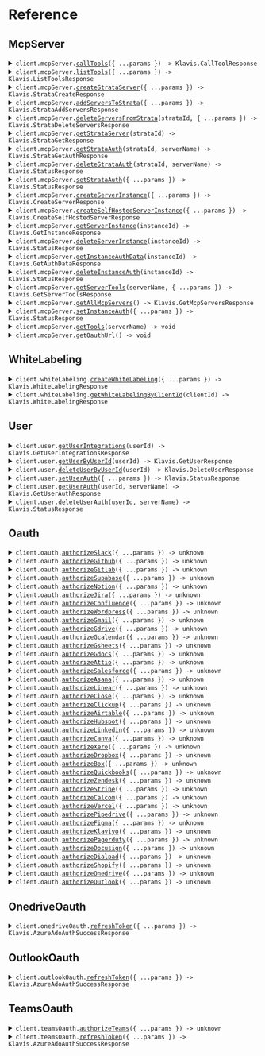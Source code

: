 # Reference

## McpServer

<details><summary><code>client.mcpServer.<a href="/src/api/resources/mcpServer/client/Client.ts">callTools</a>({ ...params }) -> Klavis.CallToolResponse</code></summary>
<dl>
<dd>

#### 📝 Description

<dl>
<dd>

<dl>
<dd>

Calls a tool on a specific remote MCP server, used for function calling. Eliminates the need for manual MCP code implementation.
Under the hood, Klavis will instantiates an MCP client and establishes a connection with the remote MCP server to call the tool.

</dd>
</dl>
</dd>
</dl>

#### 🔌 Usage

<dl>
<dd>

<dl>
<dd>

```typescript
await client.mcpServer.callTools({
    serverUrl: "serverUrl",
    toolName: "toolName",
});
```

</dd>
</dl>
</dd>
</dl>

#### ⚙️ Parameters

<dl>
<dd>

<dl>
<dd>

**request:** `Klavis.CallToolRequest`

</dd>
</dl>

<dl>
<dd>

**requestOptions:** `McpServer.RequestOptions`

</dd>
</dl>
</dd>
</dl>

</dd>
</dl>
</details>

<details><summary><code>client.mcpServer.<a href="/src/api/resources/mcpServer/client/Client.ts">listTools</a>({ ...params }) -> Klavis.ListToolsResponse</code></summary>
<dl>
<dd>

#### 📝 Description

<dl>
<dd>

<dl>
<dd>

Lists all tools available for a specific remote MCP server in various AI model formats.

This eliminates the need for manual MCP code implementation and format conversion.
Under the hood, Klavis instantiates an MCP client and establishes a connection
with the remote MCP server to retrieve available tools.

</dd>
</dl>
</dd>
</dl>

#### 🔌 Usage

<dl>
<dd>

<dl>
<dd>

```typescript
await client.mcpServer.listTools({
    serverUrl: "serverUrl",
});
```

</dd>
</dl>
</dd>
</dl>

#### ⚙️ Parameters

<dl>
<dd>

<dl>
<dd>

**request:** `Klavis.ListToolsRequest`

</dd>
</dl>

<dl>
<dd>

**requestOptions:** `McpServer.RequestOptions`

</dd>
</dl>
</dd>
</dl>

</dd>
</dl>
</details>

<details><summary><code>client.mcpServer.<a href="/src/api/resources/mcpServer/client/Client.ts">createStrataServer</a>({ ...params }) -> Klavis.StrataCreateResponse</code></summary>
<dl>
<dd>

#### 📝 Description

<dl>
<dd>

<dl>
<dd>

Create a Strata MCP server.

Parameters:

- servers: Can be 'ALL' to add all available Klavis integration, a list of specific server names, or null to add no servers
- externalServers: Optional list of external MCP servers to validate and add
  </dd>
  </dl>
  </dd>
  </dl>

#### 🔌 Usage

<dl>
<dd>

<dl>
<dd>

```typescript
await client.mcpServer.createStrataServer({
    userId: "userId",
});
```

</dd>
</dl>
</dd>
</dl>

#### ⚙️ Parameters

<dl>
<dd>

<dl>
<dd>

**request:** `Klavis.StrataCreateRequest`

</dd>
</dl>

<dl>
<dd>

**requestOptions:** `McpServer.RequestOptions`

</dd>
</dl>
</dd>
</dl>

</dd>
</dl>
</details>

<details><summary><code>client.mcpServer.<a href="/src/api/resources/mcpServer/client/Client.ts">addServersToStrata</a>({ ...params }) -> Klavis.StrataAddServersResponse</code></summary>
<dl>
<dd>

#### 📝 Description

<dl>
<dd>

<dl>
<dd>

Add servers to an existing Strata MCP server.

Note: After adding servers, you need to reconnect the MCP server so that list_tool can be updated with the new servers.

Parameters:

- servers: Can be 'ALL' to add all available servers, a list of specific server names, or null to add no servers
- externalServers: Optional list of external MCP servers to validate and add
  </dd>
  </dl>
  </dd>
  </dl>

#### 🔌 Usage

<dl>
<dd>

<dl>
<dd>

```typescript
await client.mcpServer.addServersToStrata({
    strataId: "strataId",
});
```

</dd>
</dl>
</dd>
</dl>

#### ⚙️ Parameters

<dl>
<dd>

<dl>
<dd>

**request:** `Klavis.StrataAddServersRequest`

</dd>
</dl>

<dl>
<dd>

**requestOptions:** `McpServer.RequestOptions`

</dd>
</dl>
</dd>
</dl>

</dd>
</dl>
</details>

<details><summary><code>client.mcpServer.<a href="/src/api/resources/mcpServer/client/Client.ts">deleteServersFromStrata</a>(strataId, { ...params }) -> Klavis.StrataDeleteServersResponse</code></summary>
<dl>
<dd>

#### 📝 Description

<dl>
<dd>

<dl>
<dd>

Delete servers from an existing Strata MCP server.

Note: After deleting servers, you need to reconnect the MCP server so that list_tool can be updated to reflect the removed servers.

Parameters:

- strataId: The strata server ID (path parameter)
- servers: Can be 'ALL' to delete all available Klavis integration, a list of specific server names, or null to delete no servers
- externalServers: Query parameter - comma-separated list of external server names to delete

Returns separate lists for deleted Klavis servers and deleted external servers.

</dd>
</dl>
</dd>
</dl>

#### 🔌 Usage

<dl>
<dd>

<dl>
<dd>

```typescript
await client.mcpServer.deleteServersFromStrata("strataId");
```

</dd>
</dl>
</dd>
</dl>

#### ⚙️ Parameters

<dl>
<dd>

<dl>
<dd>

**strataId:** `string`

</dd>
</dl>

<dl>
<dd>

**request:** `Klavis.DeleteServersFromStrataMcpServerStrataStrataIdServersDeleteRequest`

</dd>
</dl>

<dl>
<dd>

**requestOptions:** `McpServer.RequestOptions`

</dd>
</dl>
</dd>
</dl>

</dd>
</dl>
</details>

<details><summary><code>client.mcpServer.<a href="/src/api/resources/mcpServer/client/Client.ts">getStrataServer</a>(strataId) -> Klavis.StrataGetResponse</code></summary>
<dl>
<dd>

#### 📝 Description

<dl>
<dd>

<dl>
<dd>

Get information about an existing Strata MCP server instance.

Returns the strata URL, connected klavis servers, connected external servers (with URLs),
and authentication URLs for klavis servers.

</dd>
</dl>
</dd>
</dl>

#### 🔌 Usage

<dl>
<dd>

<dl>
<dd>

```typescript
await client.mcpServer.getStrataServer("strataId");
```

</dd>
</dl>
</dd>
</dl>

#### ⚙️ Parameters

<dl>
<dd>

<dl>
<dd>

**strataId:** `string`

</dd>
</dl>

<dl>
<dd>

**requestOptions:** `McpServer.RequestOptions`

</dd>
</dl>
</dd>
</dl>

</dd>
</dl>
</details>

<details><summary><code>client.mcpServer.<a href="/src/api/resources/mcpServer/client/Client.ts">getStrataAuth</a>(strataId, serverName) -> Klavis.StrataGetAuthResponse</code></summary>
<dl>
<dd>

#### 📝 Description

<dl>
<dd>

<dl>
<dd>

Retrieves authentication data for a specific integration within a Strata MCP server.

Returns the authentication data if available, along with authentication status.

</dd>
</dl>
</dd>
</dl>

#### 🔌 Usage

<dl>
<dd>

<dl>
<dd>

```typescript
await client.mcpServer.getStrataAuth("strataId", "Affinity");
```

</dd>
</dl>
</dd>
</dl>

#### ⚙️ Parameters

<dl>
<dd>

<dl>
<dd>

**strataId:** `string` — The strata server ID

</dd>
</dl>

<dl>
<dd>

**serverName:** `Klavis.McpServerName` — The name of the Klavis MCP server to get authentication for (e.g., 'GitHub', 'Jira')

</dd>
</dl>

<dl>
<dd>

**requestOptions:** `McpServer.RequestOptions`

</dd>
</dl>
</dd>
</dl>

</dd>
</dl>
</details>

<details><summary><code>client.mcpServer.<a href="/src/api/resources/mcpServer/client/Client.ts">deleteStrataAuth</a>(strataId, serverName) -> Klavis.StatusResponse</code></summary>
<dl>
<dd>

#### 📝 Description

<dl>
<dd>

<dl>
<dd>

Deletes authentication data for a specific integration within a Strata MCP server.

This will clear the stored authentication credentials, effectively unauthenticating the server.

</dd>
</dl>
</dd>
</dl>

#### 🔌 Usage

<dl>
<dd>

<dl>
<dd>

```typescript
await client.mcpServer.deleteStrataAuth("strataId", "Affinity");
```

</dd>
</dl>
</dd>
</dl>

#### ⚙️ Parameters

<dl>
<dd>

<dl>
<dd>

**strataId:** `string` — The strata server ID

</dd>
</dl>

<dl>
<dd>

**serverName:** `Klavis.McpServerName` — The name of the Klavis MCP server to delete authentication for (e.g., 'github', 'jira')

</dd>
</dl>

<dl>
<dd>

**requestOptions:** `McpServer.RequestOptions`

</dd>
</dl>
</dd>
</dl>

</dd>
</dl>
</details>

<details><summary><code>client.mcpServer.<a href="/src/api/resources/mcpServer/client/Client.ts">setStrataAuth</a>({ ...params }) -> Klavis.StatusResponse</code></summary>
<dl>
<dd>

#### 📝 Description

<dl>
<dd>

<dl>
<dd>

Sets authentication data for a specific integration within a Strata MCP server.

Accepts either API key authentication or general authentication data.

</dd>
</dl>
</dd>
</dl>

#### 🔌 Usage

<dl>
<dd>

<dl>
<dd>

```typescript
await client.mcpServer.setStrataAuth({
    strataId: "strataId",
    serverName: "Affinity",
    authData: {},
});
```

</dd>
</dl>
</dd>
</dl>

#### ⚙️ Parameters

<dl>
<dd>

<dl>
<dd>

**request:** `Klavis.StrataSetAuthRequest`

</dd>
</dl>

<dl>
<dd>

**requestOptions:** `McpServer.RequestOptions`

</dd>
</dl>
</dd>
</dl>

</dd>
</dl>
</details>

<details><summary><code>client.mcpServer.<a href="/src/api/resources/mcpServer/client/Client.ts">createServerInstance</a>({ ...params }) -> Klavis.CreateServerResponse</code></summary>
<dl>
<dd>

#### 📝 Description

<dl>
<dd>

<dl>
<dd>

Creates a URL for a specified MCP server,
validating the request with an API key and user details.
Returns the existing server URL if it already exists for the user.
If OAuth is configured for the server, also returns the base OAuth authorization URL.

</dd>
</dl>
</dd>
</dl>

#### 🔌 Usage

<dl>
<dd>

<dl>
<dd>

```typescript
await client.mcpServer.createServerInstance({
    serverName: "Affinity",
    userId: "userId",
});
```

</dd>
</dl>
</dd>
</dl>

#### ⚙️ Parameters

<dl>
<dd>

<dl>
<dd>

**request:** `Klavis.CreateServerRequest`

</dd>
</dl>

<dl>
<dd>

**requestOptions:** `McpServer.RequestOptions`

</dd>
</dl>
</dd>
</dl>

</dd>
</dl>
</details>

<details><summary><code>client.mcpServer.<a href="/src/api/resources/mcpServer/client/Client.ts">createSelfHostedServerInstance</a>({ ...params }) -> Klavis.CreateSelfHostedServerResponse</code></summary>
<dl>
<dd>

#### 📝 Description

<dl>
<dd>

<dl>
<dd>

Creates an instance id for a self-hosted MCP server,
validating the request with an API key and user details.
The main purpose of this endpoint is to create an instance id for a self-hosted MCP server.
The instance id is used to identify and store the auth metadata in the database.
Returns the existing instance id if it already exists for the user.

</dd>
</dl>
</dd>
</dl>

#### 🔌 Usage

<dl>
<dd>

<dl>
<dd>

```typescript
await client.mcpServer.createSelfHostedServerInstance({
    serverName: "Affinity",
    userId: "userId",
});
```

</dd>
</dl>
</dd>
</dl>

#### ⚙️ Parameters

<dl>
<dd>

<dl>
<dd>

**request:** `Klavis.CreateSelfHostedServerRequest`

</dd>
</dl>

<dl>
<dd>

**requestOptions:** `McpServer.RequestOptions`

</dd>
</dl>
</dd>
</dl>

</dd>
</dl>
</details>

<details><summary><code>client.mcpServer.<a href="/src/api/resources/mcpServer/client/Client.ts">getServerInstance</a>(instanceId) -> Klavis.GetInstanceResponse</code></summary>
<dl>
<dd>

#### 📝 Description

<dl>
<dd>

<dl>
<dd>

Checks the details of a specific server connection instance using its unique ID and API key,
returning server details like authentication status and associated server/platform info.

</dd>
</dl>
</dd>
</dl>

#### 🔌 Usage

<dl>
<dd>

<dl>
<dd>

```typescript
await client.mcpServer.getServerInstance("instanceId");
```

</dd>
</dl>
</dd>
</dl>

#### ⚙️ Parameters

<dl>
<dd>

<dl>
<dd>

**instanceId:** `string` — The ID of the connection integration instance whose status is being checked. This is returned by the Create API.

</dd>
</dl>

<dl>
<dd>

**requestOptions:** `McpServer.RequestOptions`

</dd>
</dl>
</dd>
</dl>

</dd>
</dl>
</details>

<details><summary><code>client.mcpServer.<a href="/src/api/resources/mcpServer/client/Client.ts">deleteServerInstance</a>(instanceId) -> Klavis.StatusResponse</code></summary>
<dl>
<dd>

#### 📝 Description

<dl>
<dd>

<dl>
<dd>

Completely removes a server connection instance using its unique ID,
deleting all associated data from the system.

</dd>
</dl>
</dd>
</dl>

#### 🔌 Usage

<dl>
<dd>

<dl>
<dd>

```typescript
await client.mcpServer.deleteServerInstance("instanceId");
```

</dd>
</dl>
</dd>
</dl>

#### ⚙️ Parameters

<dl>
<dd>

<dl>
<dd>

**instanceId:** `string` — The ID of the connection instance to delete.

</dd>
</dl>

<dl>
<dd>

**requestOptions:** `McpServer.RequestOptions`

</dd>
</dl>
</dd>
</dl>

</dd>
</dl>
</details>

<details><summary><code>client.mcpServer.<a href="/src/api/resources/mcpServer/client/Client.ts">getInstanceAuthData</a>(instanceId) -> Klavis.GetAuthDataResponse</code></summary>
<dl>
<dd>

#### 📝 Description

<dl>
<dd>

<dl>
<dd>

Retrieves the auth data for a specific integration instance that the API key owner controls.
Includes access token, refresh token, and other authentication data.

This endpoint includes proper ownership verification to ensure users can only access
authentication data for integration instances they own. It also handles token refresh if needed.

</dd>
</dl>
</dd>
</dl>

#### 🔌 Usage

<dl>
<dd>

<dl>
<dd>

```typescript
await client.mcpServer.getInstanceAuthData("instanceId");
```

</dd>
</dl>
</dd>
</dl>

#### ⚙️ Parameters

<dl>
<dd>

<dl>
<dd>

**instanceId:** `string` — The ID of the connection integration instance to get auth data for.

</dd>
</dl>

<dl>
<dd>

**requestOptions:** `McpServer.RequestOptions`

</dd>
</dl>
</dd>
</dl>

</dd>
</dl>
</details>

<details><summary><code>client.mcpServer.<a href="/src/api/resources/mcpServer/client/Client.ts">deleteInstanceAuth</a>(instanceId) -> Klavis.StatusResponse</code></summary>
<dl>
<dd>

#### 📝 Description

<dl>
<dd>

<dl>
<dd>

Deletes authentication data for a specific server connection instance.

</dd>
</dl>
</dd>
</dl>

#### 🔌 Usage

<dl>
<dd>

<dl>
<dd>

```typescript
await client.mcpServer.deleteInstanceAuth("instanceId");
```

</dd>
</dl>
</dd>
</dl>

#### ⚙️ Parameters

<dl>
<dd>

<dl>
<dd>

**instanceId:** `string` — The ID of the connection instance to delete auth for.

</dd>
</dl>

<dl>
<dd>

**requestOptions:** `McpServer.RequestOptions`

</dd>
</dl>
</dd>
</dl>

</dd>
</dl>
</details>

<details><summary><code>client.mcpServer.<a href="/src/api/resources/mcpServer/client/Client.ts">getServerTools</a>(serverName, { ...params }) -> Klavis.GetServerToolsResponse</code></summary>
<dl>
<dd>

#### 📝 Description

<dl>
<dd>

<dl>
<dd>

Get tools information for one or multiple MCP servers.

</dd>
</dl>
</dd>
</dl>

#### 🔌 Usage

<dl>
<dd>

<dl>
<dd>

```typescript
await client.mcpServer.getServerTools("serverName");
```

</dd>
</dl>
</dd>
</dl>

#### ⚙️ Parameters

<dl>
<dd>

<dl>
<dd>

**serverName:** `string` — The name of the target MCP server. Case-insensitive. Provide a comma-separated list (e.g., 'google calendar,slack') to fetch tools for multiple servers.

</dd>
</dl>

<dl>
<dd>

**request:** `Klavis.GetServerToolsRequest`

</dd>
</dl>

<dl>
<dd>

**requestOptions:** `McpServer.RequestOptions`

</dd>
</dl>
</dd>
</dl>

</dd>
</dl>
</details>

<details><summary><code>client.mcpServer.<a href="/src/api/resources/mcpServer/client/Client.ts">getAllMcpServers</a>() -> Klavis.GetMcpServersResponse</code></summary>
<dl>
<dd>

#### 📝 Description

<dl>
<dd>

<dl>
<dd>

Get all MCP servers with their basic information including id, name, and description.

</dd>
</dl>
</dd>
</dl>

#### 🔌 Usage

<dl>
<dd>

<dl>
<dd>

```typescript
await client.mcpServer.getAllMcpServers();
```

</dd>
</dl>
</dd>
</dl>

#### ⚙️ Parameters

<dl>
<dd>

<dl>
<dd>

**requestOptions:** `McpServer.RequestOptions`

</dd>
</dl>
</dd>
</dl>

</dd>
</dl>
</details>

<details><summary><code>client.mcpServer.<a href="/src/api/resources/mcpServer/client/Client.ts">setInstanceAuth</a>({ ...params }) -> Klavis.StatusResponse</code></summary>
<dl>
<dd>

#### 📝 Description

<dl>
<dd>

<dl>
<dd>

Sets authentication data for a specific integration instance.
Accepts either API key authentication or general authentication data.
This updates the auth_metadata for the specified integration instance.

</dd>
</dl>
</dd>
</dl>

#### 🔌 Usage

<dl>
<dd>

<dl>
<dd>

```typescript
await client.mcpServer.setInstanceAuth({
    instanceId: "instanceId",
    authData: {},
});
```

</dd>
</dl>
</dd>
</dl>

#### ⚙️ Parameters

<dl>
<dd>

<dl>
<dd>

**request:** `Klavis.SetAuthRequest`

</dd>
</dl>

<dl>
<dd>

**requestOptions:** `McpServer.RequestOptions`

</dd>
</dl>
</dd>
</dl>

</dd>
</dl>
</details>

<details><summary><code>client.mcpServer.<a href="/src/api/resources/mcpServer/client/Client.ts">getTools</a>(serverName) -> void</code></summary>
<dl>
<dd>

#### 🔌 Usage

<dl>
<dd>

<dl>
<dd>

```typescript
await client.mcpServer.getTools("server_name");
```

</dd>
</dl>
</dd>
</dl>

#### ⚙️ Parameters

<dl>
<dd>

<dl>
<dd>

**serverName:** `string`

</dd>
</dl>

<dl>
<dd>

**requestOptions:** `McpServer.RequestOptions`

</dd>
</dl>
</dd>
</dl>

</dd>
</dl>
</details>

<details><summary><code>client.mcpServer.<a href="/src/api/resources/mcpServer/client/Client.ts">getOauthUrl</a>() -> void</code></summary>
<dl>
<dd>

#### 🔌 Usage

<dl>
<dd>

<dl>
<dd>

```typescript
await client.mcpServer.getOauthUrl();
```

</dd>
</dl>
</dd>
</dl>

#### ⚙️ Parameters

<dl>
<dd>

<dl>
<dd>

**requestOptions:** `McpServer.RequestOptions`

</dd>
</dl>
</dd>
</dl>

</dd>
</dl>
</details>

## WhiteLabeling

<details><summary><code>client.whiteLabeling.<a href="/src/api/resources/whiteLabeling/client/Client.ts">createWhiteLabeling</a>({ ...params }) -> Klavis.WhiteLabelingResponse</code></summary>
<dl>
<dd>

#### 📝 Description

<dl>
<dd>

<dl>
<dd>

Saves OAuth white labeling information, or updates existing information if the `client_id` matches.

</dd>
</dl>
</dd>
</dl>

#### 🔌 Usage

<dl>
<dd>

<dl>
<dd>

```typescript
await client.whiteLabeling.createWhiteLabeling({
    client_id: "client_id",
    client_secret: "client_secret",
    server_name: "Airtable",
});
```

</dd>
</dl>
</dd>
</dl>

#### ⚙️ Parameters

<dl>
<dd>

<dl>
<dd>

**request:** `Klavis.CreateWhiteLabelingRequest`

</dd>
</dl>

<dl>
<dd>

**requestOptions:** `WhiteLabeling.RequestOptions`

</dd>
</dl>
</dd>
</dl>

</dd>
</dl>
</details>

<details><summary><code>client.whiteLabeling.<a href="/src/api/resources/whiteLabeling/client/Client.ts">getWhiteLabelingByClientId</a>(clientId) -> Klavis.WhiteLabelingResponse</code></summary>
<dl>
<dd>

#### 📝 Description

<dl>
<dd>

<dl>
<dd>

Retrieves white labeling information for a specific OAuth client ID.

</dd>
</dl>
</dd>
</dl>

#### 🔌 Usage

<dl>
<dd>

<dl>
<dd>

```typescript
await client.whiteLabeling.getWhiteLabelingByClientId("client_id");
```

</dd>
</dl>
</dd>
</dl>

#### ⚙️ Parameters

<dl>
<dd>

<dl>
<dd>

**clientId:** `string`

</dd>
</dl>

<dl>
<dd>

**requestOptions:** `WhiteLabeling.RequestOptions`

</dd>
</dl>
</dd>
</dl>

</dd>
</dl>
</details>

## User

<details><summary><code>client.user.<a href="/src/api/resources/user/client/Client.ts">getUserIntegrations</a>(userId) -> Klavis.GetUserIntegrationsResponse</code></summary>
<dl>
<dd>

#### 📝 Description

<dl>
<dd>

<dl>
<dd>

Get all available integrations (MCP server names) by user ID.
Returns a list of integration names as McpServerName types.

</dd>
</dl>
</dd>
</dl>

#### 🔌 Usage

<dl>
<dd>

<dl>
<dd>

```typescript
await client.user.getUserIntegrations("userId");
```

</dd>
</dl>
</dd>
</dl>

#### ⚙️ Parameters

<dl>
<dd>

<dl>
<dd>

**userId:** `string` — The external user ID

</dd>
</dl>

<dl>
<dd>

**requestOptions:** `User.RequestOptions`

</dd>
</dl>
</dd>
</dl>

</dd>
</dl>
</details>

<details><summary><code>client.user.<a href="/src/api/resources/user/client/Client.ts">getUserByUserId</a>(userId) -> Klavis.GetUserResponse</code></summary>
<dl>
<dd>

#### 📝 Description

<dl>
<dd>

<dl>
<dd>

Get user information by user_id.

</dd>
</dl>
</dd>
</dl>

#### 🔌 Usage

<dl>
<dd>

<dl>
<dd>

```typescript
await client.user.getUserByUserId("userId");
```

</dd>
</dl>
</dd>
</dl>

#### ⚙️ Parameters

<dl>
<dd>

<dl>
<dd>

**userId:** `string` — The identifier for the user to fetch.

</dd>
</dl>

<dl>
<dd>

**requestOptions:** `User.RequestOptions`

</dd>
</dl>
</dd>
</dl>

</dd>
</dl>
</details>

<details><summary><code>client.user.<a href="/src/api/resources/user/client/Client.ts">deleteUserByUserId</a>(userId) -> Klavis.DeleteUserResponse</code></summary>
<dl>
<dd>

#### 📝 Description

<dl>
<dd>

<dl>
<dd>

Delete a user and all associated data by user_id.
Users cannot delete their own accounts.
This operation will permanently remove all user data.

</dd>
</dl>
</dd>
</dl>

#### 🔌 Usage

<dl>
<dd>

<dl>
<dd>

```typescript
await client.user.deleteUserByUserId("userId");
```

</dd>
</dl>
</dd>
</dl>

#### ⚙️ Parameters

<dl>
<dd>

<dl>
<dd>

**userId:** `string` — The identifier for the user to delete.

</dd>
</dl>

<dl>
<dd>

**requestOptions:** `User.RequestOptions`

</dd>
</dl>
</dd>
</dl>

</dd>
</dl>
</details>

<details><summary><code>client.user.<a href="/src/api/resources/user/client/Client.ts">setUserAuth</a>({ ...params }) -> Klavis.StatusResponse</code></summary>
<dl>
<dd>

#### 📝 Description

<dl>
<dd>

<dl>
<dd>

Sets authentication data for a specific integration for a user.

Accepts either API key authentication or general authentication data.
This updates the auth_metadata for the specified user's integration instance.

</dd>
</dl>
</dd>
</dl>

#### 🔌 Usage

<dl>
<dd>

<dl>
<dd>

```typescript
await client.user.setUserAuth({
    userId: "userId",
    serverName: "Affinity",
    authData: {},
});
```

</dd>
</dl>
</dd>
</dl>

#### ⚙️ Parameters

<dl>
<dd>

<dl>
<dd>

**request:** `Klavis.SetUserAuthRequest`

</dd>
</dl>

<dl>
<dd>

**requestOptions:** `User.RequestOptions`

</dd>
</dl>
</dd>
</dl>

</dd>
</dl>
</details>

<details><summary><code>client.user.<a href="/src/api/resources/user/client/Client.ts">getUserAuth</a>(userId, serverName) -> Klavis.GetUserAuthResponse</code></summary>
<dl>
<dd>

#### 📝 Description

<dl>
<dd>

<dl>
<dd>

Retrieves authentication data for a specific integration for a user.

Returns the authentication data if available, along with authentication status.
Includes token refresh handling if needed.

</dd>
</dl>
</dd>
</dl>

#### 🔌 Usage

<dl>
<dd>

<dl>
<dd>

```typescript
await client.user.getUserAuth("userId", "Affinity");
```

</dd>
</dl>
</dd>
</dl>

#### ⚙️ Parameters

<dl>
<dd>

<dl>
<dd>

**userId:** `string` — The identifier for the user

</dd>
</dl>

<dl>
<dd>

**serverName:** `Klavis.McpServerName` — The name of the MCP server (e.g., 'GitHub', 'Jira')

</dd>
</dl>

<dl>
<dd>

**requestOptions:** `User.RequestOptions`

</dd>
</dl>
</dd>
</dl>

</dd>
</dl>
</details>

<details><summary><code>client.user.<a href="/src/api/resources/user/client/Client.ts">deleteUserAuth</a>(userId, serverName) -> Klavis.StatusResponse</code></summary>
<dl>
<dd>

#### 📝 Description

<dl>
<dd>

<dl>
<dd>

Deletes authentication data for a specific integration for a user.

This will clear the stored authentication credentials, effectively unauthenticating the integration.

</dd>
</dl>
</dd>
</dl>

#### 🔌 Usage

<dl>
<dd>

<dl>
<dd>

```typescript
await client.user.deleteUserAuth("userId", "Affinity");
```

</dd>
</dl>
</dd>
</dl>

#### ⚙️ Parameters

<dl>
<dd>

<dl>
<dd>

**userId:** `string` — The unique identifier for the user

</dd>
</dl>

<dl>
<dd>

**serverName:** `Klavis.McpServerName` — The name of the MCP server to delete authentication for (e.g., 'github', 'jira')

</dd>
</dl>

<dl>
<dd>

**requestOptions:** `User.RequestOptions`

</dd>
</dl>
</dd>
</dl>

</dd>
</dl>
</details>

## Oauth

<details><summary><code>client.oauth.<a href="/src/api/resources/oauth/client/Client.ts">authorizeSlack</a>({ ...params }) -> unknown</code></summary>
<dl>
<dd>

#### 📝 Description

<dl>
<dd>

<dl>
<dd>

Start Slack OAuth flow

Parameters:

- instance_id: Identifier for the instance requesting authorization
- client_id: Optional client ID for white labeling
- scope: Optional scopes to request (comma-separated)
- user_scope: Optional user-specific scopes to request (comma-separated)
- redirect_url: Optional URL to redirect to after authorization completes
  </dd>
  </dl>
  </dd>
  </dl>

#### 🔌 Usage

<dl>
<dd>

<dl>
<dd>

```typescript
await client.oauth.authorizeSlack({
    instance_id: "instance_id",
});
```

</dd>
</dl>
</dd>
</dl>

#### ⚙️ Parameters

<dl>
<dd>

<dl>
<dd>

**request:** `Klavis.OauthAuthorizeSlackRequest`

</dd>
</dl>

<dl>
<dd>

**requestOptions:** `Oauth.RequestOptions`

</dd>
</dl>
</dd>
</dl>

</dd>
</dl>
</details>

<details><summary><code>client.oauth.<a href="/src/api/resources/oauth/client/Client.ts">authorizeGithub</a>({ ...params }) -> unknown</code></summary>
<dl>
<dd>

#### 📝 Description

<dl>
<dd>

<dl>
<dd>

Start GitHub OAuth flow

Parameters:

- instance_id: Identifier for the instance requesting authorization
- client_id: Optional client ID for white labeling
- scope: Optional scopes to request (comma-separated)
- redirect_url: Optional URL to redirect to after authorization completes
  </dd>
  </dl>
  </dd>
  </dl>

#### 🔌 Usage

<dl>
<dd>

<dl>
<dd>

```typescript
await client.oauth.authorizeGithub({
    instance_id: "instance_id",
});
```

</dd>
</dl>
</dd>
</dl>

#### ⚙️ Parameters

<dl>
<dd>

<dl>
<dd>

**request:** `Klavis.OauthAuthorizeGithubRequest`

</dd>
</dl>

<dl>
<dd>

**requestOptions:** `Oauth.RequestOptions`

</dd>
</dl>
</dd>
</dl>

</dd>
</dl>
</details>

<details><summary><code>client.oauth.<a href="/src/api/resources/oauth/client/Client.ts">authorizeGitlab</a>({ ...params }) -> unknown</code></summary>
<dl>
<dd>

#### 📝 Description

<dl>
<dd>

<dl>
<dd>

Start GitLab OAuth flow

Parameters:

- instance_id: Identifier for the instance requesting authorization
- client_id: Optional client ID for white labeling
- scope: Optional scopes to request (space-separated)
- redirect_url: Optional URL to redirect to after authorization completes
  </dd>
  </dl>
  </dd>
  </dl>

#### 🔌 Usage

<dl>
<dd>

<dl>
<dd>

```typescript
await client.oauth.authorizeGitlab({
    instance_id: "instance_id",
});
```

</dd>
</dl>
</dd>
</dl>

#### ⚙️ Parameters

<dl>
<dd>

<dl>
<dd>

**request:** `Klavis.OauthAuthorizeGitlabRequest`

</dd>
</dl>

<dl>
<dd>

**requestOptions:** `Oauth.RequestOptions`

</dd>
</dl>
</dd>
</dl>

</dd>
</dl>
</details>

<details><summary><code>client.oauth.<a href="/src/api/resources/oauth/client/Client.ts">authorizeSupabase</a>({ ...params }) -> unknown</code></summary>
<dl>
<dd>

#### 📝 Description

<dl>
<dd>

<dl>
<dd>

Start Supabase OAuth flow

Parameters:

- instance_id: Identifier for the instance requesting authorization
- client_id: Optional client ID for white labeling
- redirect_url: Optional URL to redirect to after authorization completes
  </dd>
  </dl>
  </dd>
  </dl>

#### 🔌 Usage

<dl>
<dd>

<dl>
<dd>

```typescript
await client.oauth.authorizeSupabase({
    instance_id: "instance_id",
});
```

</dd>
</dl>
</dd>
</dl>

#### ⚙️ Parameters

<dl>
<dd>

<dl>
<dd>

**request:** `Klavis.OauthAuthorizeSupabaseRequest`

</dd>
</dl>

<dl>
<dd>

**requestOptions:** `Oauth.RequestOptions`

</dd>
</dl>
</dd>
</dl>

</dd>
</dl>
</details>

<details><summary><code>client.oauth.<a href="/src/api/resources/oauth/client/Client.ts">authorizeNotion</a>({ ...params }) -> unknown</code></summary>
<dl>
<dd>

#### 📝 Description

<dl>
<dd>

<dl>
<dd>

Start Notion OAuth flow

Parameters:

- instance_id: Identifier for the instance requesting authorization
- client_id: Optional client ID for white labeling
- scope: Optional scopes to request (comma-separated)
- redirect_url: Optional URL to redirect to after authorization completes
  </dd>
  </dl>
  </dd>
  </dl>

#### 🔌 Usage

<dl>
<dd>

<dl>
<dd>

```typescript
await client.oauth.authorizeNotion({
    instance_id: "instance_id",
});
```

</dd>
</dl>
</dd>
</dl>

#### ⚙️ Parameters

<dl>
<dd>

<dl>
<dd>

**request:** `Klavis.OauthAuthorizeNotionRequest`

</dd>
</dl>

<dl>
<dd>

**requestOptions:** `Oauth.RequestOptions`

</dd>
</dl>
</dd>
</dl>

</dd>
</dl>
</details>

<details><summary><code>client.oauth.<a href="/src/api/resources/oauth/client/Client.ts">authorizeJira</a>({ ...params }) -> unknown</code></summary>
<dl>
<dd>

#### 📝 Description

<dl>
<dd>

<dl>
<dd>

Start Jira OAuth flow

Parameters:

- instance_id: Identifier for the instance requesting authorization
- client_id: Optional client ID for white labeling
- scope: Optional scopes to request (comma-separated)
- redirect_url: Optional URL to redirect to after authorization completes
  </dd>
  </dl>
  </dd>
  </dl>

#### 🔌 Usage

<dl>
<dd>

<dl>
<dd>

```typescript
await client.oauth.authorizeJira({
    instance_id: "instance_id",
});
```

</dd>
</dl>
</dd>
</dl>

#### ⚙️ Parameters

<dl>
<dd>

<dl>
<dd>

**request:** `Klavis.OauthAuthorizeJiraRequest`

</dd>
</dl>

<dl>
<dd>

**requestOptions:** `Oauth.RequestOptions`

</dd>
</dl>
</dd>
</dl>

</dd>
</dl>
</details>

<details><summary><code>client.oauth.<a href="/src/api/resources/oauth/client/Client.ts">authorizeConfluence</a>({ ...params }) -> unknown</code></summary>
<dl>
<dd>

#### 📝 Description

<dl>
<dd>

<dl>
<dd>

Start Confluence OAuth flow

Parameters:

- instance_id: Identifier for the instance requesting authorization
- client_id: Optional client ID for white labeling
- scope: Optional scopes to request (comma-separated)
- redirect_url: Optional URL to redirect to after authorization completes
  </dd>
  </dl>
  </dd>
  </dl>

#### 🔌 Usage

<dl>
<dd>

<dl>
<dd>

```typescript
await client.oauth.authorizeConfluence({
    instance_id: "instance_id",
});
```

</dd>
</dl>
</dd>
</dl>

#### ⚙️ Parameters

<dl>
<dd>

<dl>
<dd>

**request:** `Klavis.OauthAuthorizeConfluenceRequest`

</dd>
</dl>

<dl>
<dd>

**requestOptions:** `Oauth.RequestOptions`

</dd>
</dl>
</dd>
</dl>

</dd>
</dl>
</details>

<details><summary><code>client.oauth.<a href="/src/api/resources/oauth/client/Client.ts">authorizeWordpress</a>({ ...params }) -> unknown</code></summary>
<dl>
<dd>

#### 📝 Description

<dl>
<dd>

<dl>
<dd>

Start WordPress OAuth flow

Parameters:

- instance_id: Identifier for the instance requesting authorization
- client_id: Optional client ID for white labeling
- scope: Optional scopes to request (comma-separated)
- redirect_url: Optional URL to redirect to after authorization completes
  </dd>
  </dl>
  </dd>
  </dl>

#### 🔌 Usage

<dl>
<dd>

<dl>
<dd>

```typescript
await client.oauth.authorizeWordpress({
    instance_id: "instance_id",
});
```

</dd>
</dl>
</dd>
</dl>

#### ⚙️ Parameters

<dl>
<dd>

<dl>
<dd>

**request:** `Klavis.OauthAuthorizeWordpressRequest`

</dd>
</dl>

<dl>
<dd>

**requestOptions:** `Oauth.RequestOptions`

</dd>
</dl>
</dd>
</dl>

</dd>
</dl>
</details>

<details><summary><code>client.oauth.<a href="/src/api/resources/oauth/client/Client.ts">authorizeGmail</a>({ ...params }) -> unknown</code></summary>
<dl>
<dd>

#### 📝 Description

<dl>
<dd>

<dl>
<dd>

Start Gmail OAuth flow

Parameters:

- instance_id: Identifier for the instance requesting authorization
- client_id: Optional client ID for white labeling
- scope: Optional scopes to request (comma-separated)
- redirect_url: Optional URL to redirect to after authorization completes
  </dd>
  </dl>
  </dd>
  </dl>

#### 🔌 Usage

<dl>
<dd>

<dl>
<dd>

```typescript
await client.oauth.authorizeGmail({
    instance_id: "instance_id",
});
```

</dd>
</dl>
</dd>
</dl>

#### ⚙️ Parameters

<dl>
<dd>

<dl>
<dd>

**request:** `Klavis.OauthAuthorizeGmailRequest`

</dd>
</dl>

<dl>
<dd>

**requestOptions:** `Oauth.RequestOptions`

</dd>
</dl>
</dd>
</dl>

</dd>
</dl>
</details>

<details><summary><code>client.oauth.<a href="/src/api/resources/oauth/client/Client.ts">authorizeGdrive</a>({ ...params }) -> unknown</code></summary>
<dl>
<dd>

#### 📝 Description

<dl>
<dd>

<dl>
<dd>

Start Google Drive OAuth flow

Parameters:

- instance_id: Identifier for the instance requesting authorization
- client_id: Optional client ID for white labeling
- scope: Optional scopes to request (comma-separated)
- redirect_url: Optional URL to redirect to after authorization completes
  </dd>
  </dl>
  </dd>
  </dl>

#### 🔌 Usage

<dl>
<dd>

<dl>
<dd>

```typescript
await client.oauth.authorizeGdrive({
    instance_id: "instance_id",
});
```

</dd>
</dl>
</dd>
</dl>

#### ⚙️ Parameters

<dl>
<dd>

<dl>
<dd>

**request:** `Klavis.OauthAuthorizeGdriveRequest`

</dd>
</dl>

<dl>
<dd>

**requestOptions:** `Oauth.RequestOptions`

</dd>
</dl>
</dd>
</dl>

</dd>
</dl>
</details>

<details><summary><code>client.oauth.<a href="/src/api/resources/oauth/client/Client.ts">authorizeGcalendar</a>({ ...params }) -> unknown</code></summary>
<dl>
<dd>

#### 📝 Description

<dl>
<dd>

<dl>
<dd>

Start Google Calendar OAuth flow

Parameters:

- instance_id: Identifier for the instance requesting authorization
- client_id: Optional client ID for white labeling
- scope: Optional scopes to request (comma-separated)
- redirect_url: Optional URL to redirect to after authorization completes
  </dd>
  </dl>
  </dd>
  </dl>

#### 🔌 Usage

<dl>
<dd>

<dl>
<dd>

```typescript
await client.oauth.authorizeGcalendar({
    instance_id: "instance_id",
});
```

</dd>
</dl>
</dd>
</dl>

#### ⚙️ Parameters

<dl>
<dd>

<dl>
<dd>

**request:** `Klavis.OauthAuthorizeGcalendarRequest`

</dd>
</dl>

<dl>
<dd>

**requestOptions:** `Oauth.RequestOptions`

</dd>
</dl>
</dd>
</dl>

</dd>
</dl>
</details>

<details><summary><code>client.oauth.<a href="/src/api/resources/oauth/client/Client.ts">authorizeGsheets</a>({ ...params }) -> unknown</code></summary>
<dl>
<dd>

#### 📝 Description

<dl>
<dd>

<dl>
<dd>

Start Google Sheets OAuth flow

Parameters:

- instance_id: Identifier for the instance requesting authorization
- client_id: Optional client ID for white labeling
- scope: Optional scopes to request (comma-separated)
- redirect_url: Optional URL to redirect to after authorization completes
  </dd>
  </dl>
  </dd>
  </dl>

#### 🔌 Usage

<dl>
<dd>

<dl>
<dd>

```typescript
await client.oauth.authorizeGsheets({
    instance_id: "instance_id",
});
```

</dd>
</dl>
</dd>
</dl>

#### ⚙️ Parameters

<dl>
<dd>

<dl>
<dd>

**request:** `Klavis.OauthAuthorizeGsheetsRequest`

</dd>
</dl>

<dl>
<dd>

**requestOptions:** `Oauth.RequestOptions`

</dd>
</dl>
</dd>
</dl>

</dd>
</dl>
</details>

<details><summary><code>client.oauth.<a href="/src/api/resources/oauth/client/Client.ts">authorizeGdocs</a>({ ...params }) -> unknown</code></summary>
<dl>
<dd>

#### 📝 Description

<dl>
<dd>

<dl>
<dd>

Start Google Docs OAuth flow

Parameters:

- instance_id: Identifier for the instance requesting authorization
- client_id: Optional client ID for white labeling
- scope: Optional scopes to request (comma-separated)
- redirect_url: Optional URL to redirect to after authorization completes
  </dd>
  </dl>
  </dd>
  </dl>

#### 🔌 Usage

<dl>
<dd>

<dl>
<dd>

```typescript
await client.oauth.authorizeGdocs({
    instance_id: "instance_id",
});
```

</dd>
</dl>
</dd>
</dl>

#### ⚙️ Parameters

<dl>
<dd>

<dl>
<dd>

**request:** `Klavis.OauthAuthorizeGdocsRequest`

</dd>
</dl>

<dl>
<dd>

**requestOptions:** `Oauth.RequestOptions`

</dd>
</dl>
</dd>
</dl>

</dd>
</dl>
</details>

<details><summary><code>client.oauth.<a href="/src/api/resources/oauth/client/Client.ts">authorizeAttio</a>({ ...params }) -> unknown</code></summary>
<dl>
<dd>

#### 📝 Description

<dl>
<dd>

<dl>
<dd>

Start Attio OAuth flow

Parameters:

- instance_id: Identifier for the instance requesting authorization
- client_id: Optional client ID for white labeling
- redirect_url: Optional URL to redirect to after authorization completes
  </dd>
  </dl>
  </dd>
  </dl>

#### 🔌 Usage

<dl>
<dd>

<dl>
<dd>

```typescript
await client.oauth.authorizeAttio({
    instance_id: "instance_id",
});
```

</dd>
</dl>
</dd>
</dl>

#### ⚙️ Parameters

<dl>
<dd>

<dl>
<dd>

**request:** `Klavis.OauthAuthorizeAttioRequest`

</dd>
</dl>

<dl>
<dd>

**requestOptions:** `Oauth.RequestOptions`

</dd>
</dl>
</dd>
</dl>

</dd>
</dl>
</details>

<details><summary><code>client.oauth.<a href="/src/api/resources/oauth/client/Client.ts">authorizeSalesforce</a>({ ...params }) -> unknown</code></summary>
<dl>
<dd>

#### 📝 Description

<dl>
<dd>

<dl>
<dd>

Start Salesforce OAuth flow

Parameters:

- instance_id: Identifier for the instance requesting authorization
- client_id: Optional client ID for white labeling
- scope: Optional scopes to request (space-separated)
- redirect_url: Optional URL to redirect to after authorization completes
- instance_url: Optional Salesforce instance URL for sandbox or custom domains
  </dd>
  </dl>
  </dd>
  </dl>

#### 🔌 Usage

<dl>
<dd>

<dl>
<dd>

```typescript
await client.oauth.authorizeSalesforce({
    instance_id: "instance_id",
});
```

</dd>
</dl>
</dd>
</dl>

#### ⚙️ Parameters

<dl>
<dd>

<dl>
<dd>

**request:** `Klavis.OauthAuthorizeSalesforceRequest`

</dd>
</dl>

<dl>
<dd>

**requestOptions:** `Oauth.RequestOptions`

</dd>
</dl>
</dd>
</dl>

</dd>
</dl>
</details>

<details><summary><code>client.oauth.<a href="/src/api/resources/oauth/client/Client.ts">authorizeAsana</a>({ ...params }) -> unknown</code></summary>
<dl>
<dd>

#### 📝 Description

<dl>
<dd>

<dl>
<dd>

Start Asana OAuth flow

Parameters:

- instance_id: Identifier for the instance requesting authorization
- client_id: Optional client ID for white labeling
- scope: Optional scopes to request (comma-separated)
- redirect_url: Optional URL to redirect to after authorization completes
  </dd>
  </dl>
  </dd>
  </dl>

#### 🔌 Usage

<dl>
<dd>

<dl>
<dd>

```typescript
await client.oauth.authorizeAsana({
    instance_id: "instance_id",
});
```

</dd>
</dl>
</dd>
</dl>

#### ⚙️ Parameters

<dl>
<dd>

<dl>
<dd>

**request:** `Klavis.OauthAuthorizeAsanaRequest`

</dd>
</dl>

<dl>
<dd>

**requestOptions:** `Oauth.RequestOptions`

</dd>
</dl>
</dd>
</dl>

</dd>
</dl>
</details>

<details><summary><code>client.oauth.<a href="/src/api/resources/oauth/client/Client.ts">authorizeLinear</a>({ ...params }) -> unknown</code></summary>
<dl>
<dd>

#### 📝 Description

<dl>
<dd>

<dl>
<dd>

Start Linear OAuth flow

Parameters:

- instance_id: Identifier for the instance requesting authorization
- client_id: Optional client ID for white labeling
- scope: Optional scopes to request (comma-separated)
- redirect_url: Optional URL to redirect to after authorization completes
  </dd>
  </dl>
  </dd>
  </dl>

#### 🔌 Usage

<dl>
<dd>

<dl>
<dd>

```typescript
await client.oauth.authorizeLinear({
    instance_id: "instance_id",
});
```

</dd>
</dl>
</dd>
</dl>

#### ⚙️ Parameters

<dl>
<dd>

<dl>
<dd>

**request:** `Klavis.OauthAuthorizeLinearRequest`

</dd>
</dl>

<dl>
<dd>

**requestOptions:** `Oauth.RequestOptions`

</dd>
</dl>
</dd>
</dl>

</dd>
</dl>
</details>

<details><summary><code>client.oauth.<a href="/src/api/resources/oauth/client/Client.ts">authorizeClose</a>({ ...params }) -> unknown</code></summary>
<dl>
<dd>

#### 📝 Description

<dl>
<dd>

<dl>
<dd>

Start Close OAuth flow

Parameters:

- instance_id: Identifier for the instance requesting authorization
- client_id: Optional client ID for white labeling
- scope: Optional scopes to request (comma-separated)
- redirect_url: Optional URL to redirect to after authorization completes
  </dd>
  </dl>
  </dd>
  </dl>

#### 🔌 Usage

<dl>
<dd>

<dl>
<dd>

```typescript
await client.oauth.authorizeClose({
    instance_id: "instance_id",
});
```

</dd>
</dl>
</dd>
</dl>

#### ⚙️ Parameters

<dl>
<dd>

<dl>
<dd>

**request:** `Klavis.OauthAuthorizeCloseRequest`

</dd>
</dl>

<dl>
<dd>

**requestOptions:** `Oauth.RequestOptions`

</dd>
</dl>
</dd>
</dl>

</dd>
</dl>
</details>

<details><summary><code>client.oauth.<a href="/src/api/resources/oauth/client/Client.ts">authorizeClickup</a>({ ...params }) -> unknown</code></summary>
<dl>
<dd>

#### 📝 Description

<dl>
<dd>

<dl>
<dd>

Start ClickUp OAuth flow

Parameters:

- instance_id: Identifier for the instance requesting authorization
- client_id: Optional client ID for white labeling
- redirect_url: Optional URL to redirect to after authorization completes
  </dd>
  </dl>
  </dd>
  </dl>

#### 🔌 Usage

<dl>
<dd>

<dl>
<dd>

```typescript
await client.oauth.authorizeClickup({
    instance_id: "instance_id",
});
```

</dd>
</dl>
</dd>
</dl>

#### ⚙️ Parameters

<dl>
<dd>

<dl>
<dd>

**request:** `Klavis.OauthAuthorizeClickupRequest`

</dd>
</dl>

<dl>
<dd>

**requestOptions:** `Oauth.RequestOptions`

</dd>
</dl>
</dd>
</dl>

</dd>
</dl>
</details>

<details><summary><code>client.oauth.<a href="/src/api/resources/oauth/client/Client.ts">authorizeAirtable</a>({ ...params }) -> unknown</code></summary>
<dl>
<dd>

#### 📝 Description

<dl>
<dd>

<dl>
<dd>

Start Airtable OAuth flow

Parameters:

- instance_id: Identifier for the instance requesting authorization
- client_id: Optional client ID for white labeling
- scope: Optional scopes to request (space-separated)
- redirect_url: Optional URL to redirect to after authorization completes
  </dd>
  </dl>
  </dd>
  </dl>

#### 🔌 Usage

<dl>
<dd>

<dl>
<dd>

```typescript
await client.oauth.authorizeAirtable({
    instance_id: "instance_id",
});
```

</dd>
</dl>
</dd>
</dl>

#### ⚙️ Parameters

<dl>
<dd>

<dl>
<dd>

**request:** `Klavis.OauthAuthorizeAirtableRequest`

</dd>
</dl>

<dl>
<dd>

**requestOptions:** `Oauth.RequestOptions`

</dd>
</dl>
</dd>
</dl>

</dd>
</dl>
</details>

<details><summary><code>client.oauth.<a href="/src/api/resources/oauth/client/Client.ts">authorizeHubspot</a>({ ...params }) -> unknown</code></summary>
<dl>
<dd>

#### 📝 Description

<dl>
<dd>

<dl>
<dd>

Start HubSpot OAuth flow

Parameters:

- instance_id: Identifier for the instance requesting authorization
- client_id: Optional client ID for white labeling
- scope: Optional scopes to request (space-separated)
- redirect_url: Optional URL to redirect to after authorization completes
  </dd>
  </dl>
  </dd>
  </dl>

#### 🔌 Usage

<dl>
<dd>

<dl>
<dd>

```typescript
await client.oauth.authorizeHubspot({
    instance_id: "instance_id",
});
```

</dd>
</dl>
</dd>
</dl>

#### ⚙️ Parameters

<dl>
<dd>

<dl>
<dd>

**request:** `Klavis.OauthAuthorizeHubspotRequest`

</dd>
</dl>

<dl>
<dd>

**requestOptions:** `Oauth.RequestOptions`

</dd>
</dl>
</dd>
</dl>

</dd>
</dl>
</details>

<details><summary><code>client.oauth.<a href="/src/api/resources/oauth/client/Client.ts">authorizeLinkedin</a>({ ...params }) -> unknown</code></summary>
<dl>
<dd>

#### 📝 Description

<dl>
<dd>

<dl>
<dd>

Start LinkedIn OAuth flow

Parameters:

- instance_id: Identifier for the instance requesting authorization
- client_id: Optional client ID for white labeling
- scope: Optional scopes to request (comma-separated)
- redirect_url: Optional URL to redirect to after authorization completes
  </dd>
  </dl>
  </dd>
  </dl>

#### 🔌 Usage

<dl>
<dd>

<dl>
<dd>

```typescript
await client.oauth.authorizeLinkedin({
    instance_id: "instance_id",
});
```

</dd>
</dl>
</dd>
</dl>

#### ⚙️ Parameters

<dl>
<dd>

<dl>
<dd>

**request:** `Klavis.OauthAuthorizeLinkedinRequest`

</dd>
</dl>

<dl>
<dd>

**requestOptions:** `Oauth.RequestOptions`

</dd>
</dl>
</dd>
</dl>

</dd>
</dl>
</details>

<details><summary><code>client.oauth.<a href="/src/api/resources/oauth/client/Client.ts">authorizeCanva</a>({ ...params }) -> unknown</code></summary>
<dl>
<dd>

#### 📝 Description

<dl>
<dd>

<dl>
<dd>

Start Canva OAuth flow with PKCE

Parameters:

- instance_id: Identifier for the instance requesting authorization
- client_id: Optional client ID for white labeling
- scope: Optional scopes to request (space-separated, e.g., "design:meta:read profile:read")
- redirect_url: Optional URL to redirect to after authorization completes
  </dd>
  </dl>
  </dd>
  </dl>

#### 🔌 Usage

<dl>
<dd>

<dl>
<dd>

```typescript
await client.oauth.authorizeCanva({
    instance_id: "instance_id",
});
```

</dd>
</dl>
</dd>
</dl>

#### ⚙️ Parameters

<dl>
<dd>

<dl>
<dd>

**request:** `Klavis.OauthAuthorizeCanvaRequest`

</dd>
</dl>

<dl>
<dd>

**requestOptions:** `Oauth.RequestOptions`

</dd>
</dl>
</dd>
</dl>

</dd>
</dl>
</details>

<details><summary><code>client.oauth.<a href="/src/api/resources/oauth/client/Client.ts">authorizeXero</a>({ ...params }) -> unknown</code></summary>
<dl>
<dd>

#### 📝 Description

<dl>
<dd>

<dl>
<dd>

Start Xero OAuth flow

Parameters:

- instance_id: Identifier for the instance requesting authorization
- client_id: Optional client ID for white labeling
- scope: Optional scopes to request (space-separated)
- redirect_url: Optional URL to redirect to after authorization completes
  </dd>
  </dl>
  </dd>
  </dl>

#### 🔌 Usage

<dl>
<dd>

<dl>
<dd>

```typescript
await client.oauth.authorizeXero({
    instance_id: "instance_id",
});
```

</dd>
</dl>
</dd>
</dl>

#### ⚙️ Parameters

<dl>
<dd>

<dl>
<dd>

**request:** `Klavis.OauthAuthorizeXeroRequest`

</dd>
</dl>

<dl>
<dd>

**requestOptions:** `Oauth.RequestOptions`

</dd>
</dl>
</dd>
</dl>

</dd>
</dl>
</details>

<details><summary><code>client.oauth.<a href="/src/api/resources/oauth/client/Client.ts">authorizeDropbox</a>({ ...params }) -> unknown</code></summary>
<dl>
<dd>

#### 📝 Description

<dl>
<dd>

<dl>
<dd>

Start Dropbox OAuth flow

Parameters:

- instance_id: Identifier for the instance requesting authorization
- client_id: Optional client ID for white labeling
- scope: Optional scopes to request (space-separated)
- redirect_url: Optional URL to redirect to after authorization completes
  </dd>
  </dl>
  </dd>
  </dl>

#### 🔌 Usage

<dl>
<dd>

<dl>
<dd>

```typescript
await client.oauth.authorizeDropbox({
    instance_id: "instance_id",
});
```

</dd>
</dl>
</dd>
</dl>

#### ⚙️ Parameters

<dl>
<dd>

<dl>
<dd>

**request:** `Klavis.OauthAuthorizeDropboxRequest`

</dd>
</dl>

<dl>
<dd>

**requestOptions:** `Oauth.RequestOptions`

</dd>
</dl>
</dd>
</dl>

</dd>
</dl>
</details>

<details><summary><code>client.oauth.<a href="/src/api/resources/oauth/client/Client.ts">authorizeBox</a>({ ...params }) -> unknown</code></summary>
<dl>
<dd>

#### 📝 Description

<dl>
<dd>

<dl>
<dd>

Start Box OAuth 2.0 flow

</dd>
</dl>
</dd>
</dl>

#### 🔌 Usage

<dl>
<dd>

<dl>
<dd>

```typescript
await client.oauth.authorizeBox({
    instance_id: "instance_id",
});
```

</dd>
</dl>
</dd>
</dl>

#### ⚙️ Parameters

<dl>
<dd>

<dl>
<dd>

**request:** `Klavis.OauthAuthorizeBoxRequest`

</dd>
</dl>

<dl>
<dd>

**requestOptions:** `Oauth.RequestOptions`

</dd>
</dl>
</dd>
</dl>

</dd>
</dl>
</details>

<details><summary><code>client.oauth.<a href="/src/api/resources/oauth/client/Client.ts">authorizeQuickbooks</a>({ ...params }) -> unknown</code></summary>
<dl>
<dd>

#### 📝 Description

<dl>
<dd>

<dl>
<dd>

Start QuickBooks OAuth flow

Parameters:

- instance_id: Identifier for the instance requesting authorization
- client_id: Optional client ID for white labeling
- environment: QuickBooks environment to authorize ('sandbox' default)
- scope: Optional scopes to request (space-separated). Default is 'com.intuit.quickbooks.accounting'
- redirect_url: Optional URL to redirect to after authorization completes
  </dd>
  </dl>
  </dd>
  </dl>

#### 🔌 Usage

<dl>
<dd>

<dl>
<dd>

```typescript
await client.oauth.authorizeQuickbooks({
    instance_id: "instance_id",
});
```

</dd>
</dl>
</dd>
</dl>

#### ⚙️ Parameters

<dl>
<dd>

<dl>
<dd>

**request:** `Klavis.OauthAuthorizeQuickbooksRequest`

</dd>
</dl>

<dl>
<dd>

**requestOptions:** `Oauth.RequestOptions`

</dd>
</dl>
</dd>
</dl>

</dd>
</dl>
</details>

<details><summary><code>client.oauth.<a href="/src/api/resources/oauth/client/Client.ts">authorizeZendesk</a>({ ...params }) -> unknown</code></summary>
<dl>
<dd>

#### 📝 Description

<dl>
<dd>

<dl>
<dd>

Start Zendesk OAuth flow

Parameters:

- instance_id: Identifier for the instance requesting authorization
- client_id: Optional client ID for white labeling
- scope: Optional scopes to request (space-separated)
- redirect_url: Optional URL to redirect to after authorization completes
- subdomain: Zendesk subdomain for the account being connected
  </dd>
  </dl>
  </dd>
  </dl>

#### 🔌 Usage

<dl>
<dd>

<dl>
<dd>

```typescript
await client.oauth.authorizeZendesk({
    instance_id: "instance_id",
    subdomain: "subdomain",
});
```

</dd>
</dl>
</dd>
</dl>

#### ⚙️ Parameters

<dl>
<dd>

<dl>
<dd>

**request:** `Klavis.OauthAuthorizeZendeskRequest`

</dd>
</dl>

<dl>
<dd>

**requestOptions:** `Oauth.RequestOptions`

</dd>
</dl>
</dd>
</dl>

</dd>
</dl>
</details>

<details><summary><code>client.oauth.<a href="/src/api/resources/oauth/client/Client.ts">authorizeStripe</a>({ ...params }) -> unknown</code></summary>
<dl>
<dd>

#### 📝 Description

<dl>
<dd>

<dl>
<dd>

Start Stripe Connect OAuth flow

Parameters:

- instance_id: Identifier for the instance requesting authorization
- client_id: Optional client ID for white labeling
- scope: Optional scopes to request (space-separated)
- redirect_url: Optional URL to redirect to after authorization completes
  </dd>
  </dl>
  </dd>
  </dl>

#### 🔌 Usage

<dl>
<dd>

<dl>
<dd>

```typescript
await client.oauth.authorizeStripe({
    instance_id: "instance_id",
});
```

</dd>
</dl>
</dd>
</dl>

#### ⚙️ Parameters

<dl>
<dd>

<dl>
<dd>

**request:** `Klavis.OauthAuthorizeStripeRequest`

</dd>
</dl>

<dl>
<dd>

**requestOptions:** `Oauth.RequestOptions`

</dd>
</dl>
</dd>
</dl>

</dd>
</dl>
</details>

<details><summary><code>client.oauth.<a href="/src/api/resources/oauth/client/Client.ts">authorizeCalcom</a>({ ...params }) -> unknown</code></summary>
<dl>
<dd>

#### 📝 Description

<dl>
<dd>

<dl>
<dd>

Start Cal.com OAuth flow

Parameters:

- instance_id: Identifier for the instance requesting authorization
- client_id: Optional client ID for white labeling
- redirect_url: Optional URL to redirect to after authorization completes
  </dd>
  </dl>
  </dd>
  </dl>

#### 🔌 Usage

<dl>
<dd>

<dl>
<dd>

```typescript
await client.oauth.authorizeCalcom({
    instance_id: "instance_id",
});
```

</dd>
</dl>
</dd>
</dl>

#### ⚙️ Parameters

<dl>
<dd>

<dl>
<dd>

**request:** `Klavis.OauthAuthorizeCalcomRequest`

</dd>
</dl>

<dl>
<dd>

**requestOptions:** `Oauth.RequestOptions`

</dd>
</dl>
</dd>
</dl>

</dd>
</dl>
</details>

<details><summary><code>client.oauth.<a href="/src/api/resources/oauth/client/Client.ts">authorizeVercel</a>({ ...params }) -> unknown</code></summary>
<dl>
<dd>

#### 📝 Description

<dl>
<dd>

<dl>
<dd>

Start Vercel OAuth flow using integration pattern

Parameters:

- instance_id: Identifier for the instance requesting authorization
- client_id: Optional client ID for white labeling
- client_slug: Vercel integration slug (required for integration-based OAuth)
- redirect_url: Optional URL to redirect to after authorization completes
  </dd>
  </dl>
  </dd>
  </dl>

#### 🔌 Usage

<dl>
<dd>

<dl>
<dd>

```typescript
await client.oauth.authorizeVercel({
    instance_id: "instance_id",
});
```

</dd>
</dl>
</dd>
</dl>

#### ⚙️ Parameters

<dl>
<dd>

<dl>
<dd>

**request:** `Klavis.OauthAuthorizeVercelRequest`

</dd>
</dl>

<dl>
<dd>

**requestOptions:** `Oauth.RequestOptions`

</dd>
</dl>
</dd>
</dl>

</dd>
</dl>
</details>

<details><summary><code>client.oauth.<a href="/src/api/resources/oauth/client/Client.ts">authorizePipedrive</a>({ ...params }) -> unknown</code></summary>
<dl>
<dd>

#### 📝 Description

<dl>
<dd>

<dl>
<dd>

Start Pipedrive OAuth flow

Parameters:

- instance_id: Identifier for the instance requesting authorization
- client_id: Optional client ID for white labeling
- scope: Optional scopes to request (space-separated)
- redirect_url: Optional URL to redirect to after authorization completes
  </dd>
  </dl>
  </dd>
  </dl>

#### 🔌 Usage

<dl>
<dd>

<dl>
<dd>

```typescript
await client.oauth.authorizePipedrive({
    instance_id: "instance_id",
});
```

</dd>
</dl>
</dd>
</dl>

#### ⚙️ Parameters

<dl>
<dd>

<dl>
<dd>

**request:** `Klavis.OauthAuthorizePipedriveRequest`

</dd>
</dl>

<dl>
<dd>

**requestOptions:** `Oauth.RequestOptions`

</dd>
</dl>
</dd>
</dl>

</dd>
</dl>
</details>

<details><summary><code>client.oauth.<a href="/src/api/resources/oauth/client/Client.ts">authorizeFigma</a>({ ...params }) -> unknown</code></summary>
<dl>
<dd>

#### 📝 Description

<dl>
<dd>

<dl>
<dd>

Start Figma OAuth flow

Parameters:

- instance_id: Identifier for the instance requesting authorization
- client_id: Optional client ID for white labeling
- scope: Optional scopes to request (space-separated)
- redirect_url: Optional URL to redirect to after authorization completes
  </dd>
  </dl>
  </dd>
  </dl>

#### 🔌 Usage

<dl>
<dd>

<dl>
<dd>

```typescript
await client.oauth.authorizeFigma({
    instance_id: "instance_id",
});
```

</dd>
</dl>
</dd>
</dl>

#### ⚙️ Parameters

<dl>
<dd>

<dl>
<dd>

**request:** `Klavis.OauthAuthorizeFigmaRequest`

</dd>
</dl>

<dl>
<dd>

**requestOptions:** `Oauth.RequestOptions`

</dd>
</dl>
</dd>
</dl>

</dd>
</dl>
</details>

<details><summary><code>client.oauth.<a href="/src/api/resources/oauth/client/Client.ts">authorizeKlaviyo</a>({ ...params }) -> unknown</code></summary>
<dl>
<dd>

#### 🔌 Usage

<dl>
<dd>

<dl>
<dd>

```typescript
await client.oauth.authorizeKlaviyo({
    instance_id: "instance_id",
});
```

</dd>
</dl>
</dd>
</dl>

#### ⚙️ Parameters

<dl>
<dd>

<dl>
<dd>

**request:** `Klavis.OauthAuthorizeKlaviyoRequest`

</dd>
</dl>

<dl>
<dd>

**requestOptions:** `Oauth.RequestOptions`

</dd>
</dl>
</dd>
</dl>

</dd>
</dl>
</details>

<details><summary><code>client.oauth.<a href="/src/api/resources/oauth/client/Client.ts">authorizePagerduty</a>({ ...params }) -> unknown</code></summary>
<dl>
<dd>

#### 📝 Description

<dl>
<dd>

<dl>
<dd>

Start PagerDuty OAuth flow

Parameters:

- instance_id: Identifier for the instance requesting authorization
- client_id: Optional client ID for white labeling
- scope: Optional scopes to request (comma-separated)
- redirect_url: Optional URL to redirect to after authorization completes
  </dd>
  </dl>
  </dd>
  </dl>

#### 🔌 Usage

<dl>
<dd>

<dl>
<dd>

```typescript
await client.oauth.authorizePagerduty({
    instance_id: "instance_id",
});
```

</dd>
</dl>
</dd>
</dl>

#### ⚙️ Parameters

<dl>
<dd>

<dl>
<dd>

**request:** `Klavis.OauthAuthorizePagerdutyRequest`

</dd>
</dl>

<dl>
<dd>

**requestOptions:** `Oauth.RequestOptions`

</dd>
</dl>
</dd>
</dl>

</dd>
</dl>
</details>

<details><summary><code>client.oauth.<a href="/src/api/resources/oauth/client/Client.ts">authorizeDocusign</a>({ ...params }) -> unknown</code></summary>
<dl>
<dd>

#### 📝 Description

<dl>
<dd>

<dl>
<dd>

Start DocuSign OAuth flow

Parameters:

- instance_id: Identifier for the instance requesting authorization
- client_id: Optional client ID for white labeling
- scope: Optional scopes to request (comma-separated)
- redirect_url: Optional URL to redirect to after authorization completes
  </dd>
  </dl>
  </dd>
  </dl>

#### 🔌 Usage

<dl>
<dd>

<dl>
<dd>

```typescript
await client.oauth.authorizeDocusign({
    instance_id: "instance_id",
});
```

</dd>
</dl>
</dd>
</dl>

#### ⚙️ Parameters

<dl>
<dd>

<dl>
<dd>

**request:** `Klavis.OauthAuthorizeDocusignRequest`

</dd>
</dl>

<dl>
<dd>

**requestOptions:** `Oauth.RequestOptions`

</dd>
</dl>
</dd>
</dl>

</dd>
</dl>
</details>

<details><summary><code>client.oauth.<a href="/src/api/resources/oauth/client/Client.ts">authorizeDialpad</a>({ ...params }) -> unknown</code></summary>
<dl>
<dd>

#### 📝 Description

<dl>
<dd>

<dl>
<dd>

Start Dialpad OAuth flow

Parameters:

- instance_id: Identifier for the instance requesting authorization
- client_id: Optional client ID for white labeling
- scope: Optional scopes to request (space-separated)
- redirect_url: Optional URL to redirect to after authorization completes
- code_challenge: PKCE code challenge for enhanced security
- code_challenge_method: PKCE code challenge method
  </dd>
  </dl>
  </dd>
  </dl>

#### 🔌 Usage

<dl>
<dd>

<dl>
<dd>

```typescript
await client.oauth.authorizeDialpad({
    instance_id: "instance_id",
});
```

</dd>
</dl>
</dd>
</dl>

#### ⚙️ Parameters

<dl>
<dd>

<dl>
<dd>

**request:** `Klavis.OauthAuthorizeDialpadRequest`

</dd>
</dl>

<dl>
<dd>

**requestOptions:** `Oauth.RequestOptions`

</dd>
</dl>
</dd>
</dl>

</dd>
</dl>
</details>

<details><summary><code>client.oauth.<a href="/src/api/resources/oauth/client/Client.ts">authorizeShopify</a>({ ...params }) -> unknown</code></summary>
<dl>
<dd>

#### 📝 Description

<dl>
<dd>

<dl>
<dd>

Start Shopify OAuth flow

Parameters:

- instance_id: Identifier for the instance requesting authorization
- shop: Shopify shop domain (e.g., mystore.myshopify.com)
- client_id: Optional client ID for white labeling
- scope: Optional scopes to request (comma-separated)
- redirect_url: Optional URL to redirect to after authorization completes
  </dd>
  </dl>
  </dd>
  </dl>

#### 🔌 Usage

<dl>
<dd>

<dl>
<dd>

```typescript
await client.oauth.authorizeShopify({
    instance_id: "instance_id",
    shop: "shop",
});
```

</dd>
</dl>
</dd>
</dl>

#### ⚙️ Parameters

<dl>
<dd>

<dl>
<dd>

**request:** `Klavis.OauthAuthorizeShopifyRequest`

</dd>
</dl>

<dl>
<dd>

**requestOptions:** `Oauth.RequestOptions`

</dd>
</dl>
</dd>
</dl>

</dd>
</dl>
</details>

<details><summary><code>client.oauth.<a href="/src/api/resources/oauth/client/Client.ts">authorizeOnedrive</a>({ ...params }) -> unknown</code></summary>
<dl>
<dd>

#### 🔌 Usage

<dl>
<dd>

<dl>
<dd>

```typescript
await client.oauth.authorizeOnedrive({
    instance_id: "instance_id",
});
```

</dd>
</dl>
</dd>
</dl>

#### ⚙️ Parameters

<dl>
<dd>

<dl>
<dd>

**request:** `Klavis.OauthAuthorizeOnedriveRequest`

</dd>
</dl>

<dl>
<dd>

**requestOptions:** `Oauth.RequestOptions`

</dd>
</dl>
</dd>
</dl>

</dd>
</dl>
</details>

<details><summary><code>client.oauth.<a href="/src/api/resources/oauth/client/Client.ts">authorizeOutlook</a>({ ...params }) -> unknown</code></summary>
<dl>
<dd>

#### 🔌 Usage

<dl>
<dd>

<dl>
<dd>

```typescript
await client.oauth.authorizeOutlook({
    instance_id: "instance_id",
});
```

</dd>
</dl>
</dd>
</dl>

#### ⚙️ Parameters

<dl>
<dd>

<dl>
<dd>

**request:** `Klavis.OauthAuthorizeOutlookRequest`

</dd>
</dl>

<dl>
<dd>

**requestOptions:** `Oauth.RequestOptions`

</dd>
</dl>
</dd>
</dl>

</dd>
</dl>
</details>

## OnedriveOauth

<details><summary><code>client.onedriveOauth.<a href="/src/api/resources/onedriveOauth/client/Client.ts">refreshToken</a>({ ...params }) -> Klavis.AzureAdoAuthSuccessResponse</code></summary>
<dl>
<dd>

#### 🔌 Usage

<dl>
<dd>

<dl>
<dd>

```typescript
await client.onedriveOauth.refreshToken({
    instance_id: "instance_id",
});
```

</dd>
</dl>
</dd>
</dl>

#### ⚙️ Parameters

<dl>
<dd>

<dl>
<dd>

**request:** `Klavis.RefreshTokenOauthOnedriveRefreshTokenPostRequest`

</dd>
</dl>

<dl>
<dd>

**requestOptions:** `OnedriveOauth.RequestOptions`

</dd>
</dl>
</dd>
</dl>

</dd>
</dl>
</details>

## OutlookOauth

<details><summary><code>client.outlookOauth.<a href="/src/api/resources/outlookOauth/client/Client.ts">refreshToken</a>({ ...params }) -> Klavis.AzureAdoAuthSuccessResponse</code></summary>
<dl>
<dd>

#### 🔌 Usage

<dl>
<dd>

<dl>
<dd>

```typescript
await client.outlookOauth.refreshToken({
    instance_id: "instance_id",
});
```

</dd>
</dl>
</dd>
</dl>

#### ⚙️ Parameters

<dl>
<dd>

<dl>
<dd>

**request:** `Klavis.RefreshTokenOauthOutlookRefreshTokenPostRequest`

</dd>
</dl>

<dl>
<dd>

**requestOptions:** `OutlookOauth.RequestOptions`

</dd>
</dl>
</dd>
</dl>

</dd>
</dl>
</details>

## TeamsOauth

<details><summary><code>client.teamsOauth.<a href="/src/api/resources/teamsOauth/client/Client.ts">authorizeTeams</a>({ ...params }) -> unknown</code></summary>
<dl>
<dd>

#### 🔌 Usage

<dl>
<dd>

<dl>
<dd>

```typescript
await client.teamsOauth.authorizeTeams({
    instance_id: "instance_id",
});
```

</dd>
</dl>
</dd>
</dl>

#### ⚙️ Parameters

<dl>
<dd>

<dl>
<dd>

**request:** `Klavis.AuthorizeTeamsRequest`

</dd>
</dl>

<dl>
<dd>

**requestOptions:** `TeamsOauth.RequestOptions`

</dd>
</dl>
</dd>
</dl>

</dd>
</dl>
</details>

<details><summary><code>client.teamsOauth.<a href="/src/api/resources/teamsOauth/client/Client.ts">refreshToken</a>({ ...params }) -> Klavis.AzureAdoAuthSuccessResponse</code></summary>
<dl>
<dd>

#### 🔌 Usage

<dl>
<dd>

<dl>
<dd>

```typescript
await client.teamsOauth.refreshToken({
    instance_id: "instance_id",
});
```

</dd>
</dl>
</dd>
</dl>

#### ⚙️ Parameters

<dl>
<dd>

<dl>
<dd>

**request:** `Klavis.RefreshTokenOauthTeamsRefreshTokenPostRequest`

</dd>
</dl>

<dl>
<dd>

**requestOptions:** `TeamsOauth.RequestOptions`

</dd>
</dl>
</dd>
</dl>

</dd>
</dl>
</details>
